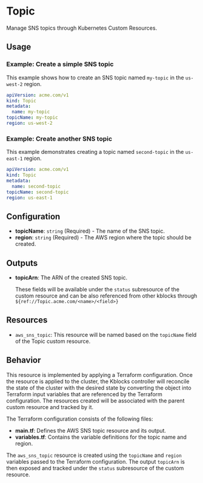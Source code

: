 # Topic

Manage SNS topics through Kubernetes Custom Resources.

## Usage

### Example: Create a simple SNS topic

This example shows how to create an SNS topic named `my-topic` in the `us-west-2` region.

```yaml
apiVersion: acme.com/v1
kind: Topic
metadata:
  name: my-topic
topicName: my-topic
region: us-west-2
```

### Example: Create another SNS topic

This example demonstrates creating a topic named `second-topic` in the `us-east-1` region.

```yaml
apiVersion: acme.com/v1
kind: Topic
metadata:
  name: second-topic
topicName: second-topic
region: us-east-1
```

## Configuration

- **topicName**: `string` (Required) - The name of the SNS topic.
- **region**: `string` (Required) - The AWS region where the topic should be created.

## Outputs

- **topicArn**: The ARN of the created SNS topic.

  These fields will be available under the `status` subresource of the custom resource and can be also referenced from other kblocks through `${ref://Topic.acme.com/<name>/<field>}`

## Resources

- `aws_sns_topic`: This resource will be named based on the `topicName` field of the Topic custom resource.

## Behavior

This resource is implemented by applying a Terraform configuration. Once the resource is applied to the cluster, the Kblocks controller will reconcile the state of the cluster with the desired state by converting the object into Terraform input variables that are referenced by the Terraform configuration. The resources created will be associated with the parent custom resource and tracked by it.

The Terraform configuration consists of the following files:

- **main.tf**: Defines the AWS SNS topic resource and its output.
- **variables.tf**: Contains the variable definitions for the topic name and region.

The `aws_sns_topic` resource is created using the `topicName` and `region` variables passed to the Terraform configuration. The output `topicArn` is then exposed and tracked under the `status` subresource of the custom resource.